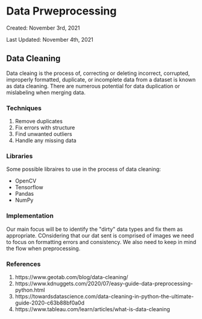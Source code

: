 # Data Prweprocessing

Created: November 3rd, 2021

Last Updated: November 4th, 2021

## Data Cleaning

 Data cleaing is the process of, correcting or deleting incorrect, corrupted, improperly formatted, duplicate, or incomplete data from a dataset is known as data cleaning. There are numerous potential for data duplication or mislabeling when merging data.

### Techniques
<ol>
  <li>Remove duplicates</li>
  <li>Fix errors with structure</li>
  <li>Find unwanted outliers</li>
  <li>Handle any missing data</li>
</ol>

### Libraries
 Some possible libraires to use in the process of data cleaning:

 <ul>
  <li>OpenCV</li>
  <li>Tensorflow</li>
  <li>Pandas</li>
  <li>NumPy</li>
</ul>

### Implementation

Our main focus will be to identify the "dirty" data types and fix them as appropriate. COnsidering that our dat sent is comprised of images we need to focus on formatting errors and consistency. We also need to keep in mind the flow when preprocessing.


### References

<ol>
  <li>​​https://www.geotab.com/blog/data-cleaning/</li>
  <li>https://www.kdnuggets.com/2020/07/easy-guide-data-preprocessing-python.html</li>
  <li>https://towardsdatascience.com/data-cleaning-in-python-the-ultimate-guide-2020-c63b88bf0a0d</li>
  <li>https://www.tableau.com/learn/articles/what-is-data-cleaning</li>
</ol>